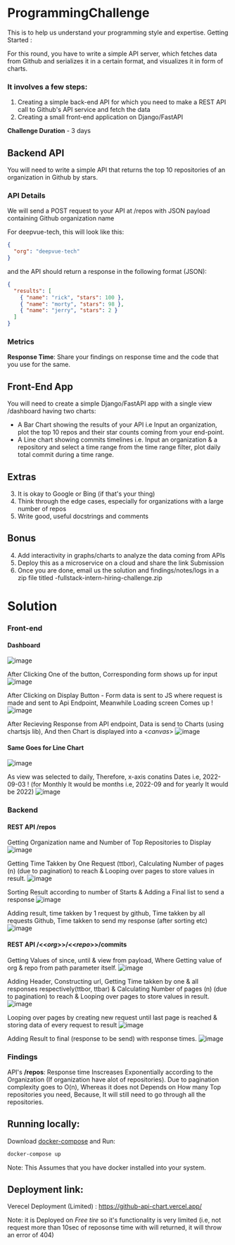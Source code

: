 # ProgrammingChallenge

This is to help us understand your programming style and expertise. Getting Started :

For this round, you have to write a simple API server, which fetches data from Github and serializes it in a certain format, and visualizes it in form of charts.

### It involves a few steps:

1. Creating a simple back-end API for which you need to make a REST API call to Github's API service and fetch the data
1. Creating a small front-end application on Django/FastAPI

**Challenge Duration** - 3 days

## Backend API

You will need to write a simple API that returns the top 10 repositories of an organization in Github by stars.

### API Details

We will send a POST request to your API at /repos with JSON payload containing Github organization name

For deepvue-tech, this will look like this:

```json
{
  "org": "deepvue-tech"
}
```

and the API should return a response in the following format (JSON):

```json
{
  "results": [
    { "name": "rick", "stars": 100 },
    { "name": "morty", "stars": 98 },
    { "name": "jerry", "stars": 2 }
  ]
}
```

### Metrics

**Response Time**: Share your findings on response time and the code that you use for the same.

## Front-End App

You will need to create a simple Django/FastAPI app with a single view /dashboard having two charts:

- A Bar Chart showing the results of your API i.e Input an organization, plot the top 10 repos and their star counts coming from your end-point.
- A Line chart showing commits timelines i.e. Input an organization & a repository and select a time range from the time range filter, plot daily total commit during a time range.

## Extras

3. It is okay to Google or Bing (if that's your thing)
4. Think through the edge cases, especially for organizations with a large number of repos
5. Write good, useful docstrings and comments

## Bonus

4. Add interactivity in graphs/charts to analyze the data coming from APIs
5. Deploy this as a microservice on a cloud and share the link Submission
6. Once you are done, email us the solution and findings/notes/logs in a zip file titled <your-name>-fullstack-intern-hiring-challenge.zip

# Solution

### Front-end

#### Dashboard

![image](https://user-images.githubusercontent.com/72795959/188384265-e5fa8c08-a9fe-45f4-ba89-8474a02e6890.png)

After Clicking One of the button, Corresponding form shows up for input
![image](https://user-images.githubusercontent.com/72795959/188385292-2b246198-35da-48d4-9694-3f6b6dc54d42.png)

After Clicking on Display Button - Form data is sent to JS where request is made and sent to Api Endpoint, Meanwhile Loading screen Comes up !
![image](https://user-images.githubusercontent.com/72795959/188396072-855552d9-02f9-44b6-8a75-6ab36c03779e.png)

After Recieving Response from API endpoint, Data is send to Charts (using chartsjs lib), And then Chart is displayed into a <_canvas_>
![image](https://user-images.githubusercontent.com/72795959/188396835-8ee7c6b0-3d0a-4bcb-aea3-ce0d076eeb41.png)

#### Same Goes for Line Chart

![image](https://user-images.githubusercontent.com/72795959/188397166-3f54857c-664c-4c08-a5b9-abda24c6b125.png)

As view was selected to daily, Therefore, x-axis conatins Dates i.e, 2022-09-03 ! (for Monthly It would be months i.e, 2022-09 and for yearly It would be 2022)
![image](https://user-images.githubusercontent.com/72795959/188397321-16d96c99-8761-453e-8b45-b2f0e476b231.png)

### Backend

#### REST API /repos

Getting Organization name and Number of Top Repositories to Display
![image](https://user-images.githubusercontent.com/72795959/188386609-752249e1-3311-4b9f-a8b3-d2842dca6ab1.png)

Getting Time Takken by One Request (ttbor), Calculating Number of pages (n) (due to pagination) to reach & Looping over pages to store values in result.
![image](https://user-images.githubusercontent.com/72795959/188386960-966dddad-589e-45ec-b31f-6cda76884968.png)

Sorting Result according to number of Starts & Adding a Final list to send a response
![image](https://user-images.githubusercontent.com/72795959/188387498-7f389199-aea5-4cbd-951e-e7235387c931.png)

Adding result, time takken by 1 request by github, Time takken by all requests Github, Time takken to send my response (after sorting etc)
![image](https://user-images.githubusercontent.com/72795959/188387917-7361244b-1469-4d18-842b-2f2fb4e1d9ca.png)

#### REST API /<<_org_>>/<<_repo_>>/commits

Getting Values of since, until & view from payload, Where Getting value of org & repo from path parameter itself.
![image](https://user-images.githubusercontent.com/72795959/188392953-72f59d64-7e49-4bfe-a432-b96bbc656ad2.png)

Adding Header, Constructing url, Getting Time takken by one & all responses respectively(ttbor, ttbar) & Calculating Number of pages (n) (due to pagination) to reach & Looping over pages to store values in result.
![image](https://user-images.githubusercontent.com/72795959/188393251-9346d52b-a905-4223-b118-f41dd2a4e31d.png)

Looping over pages by creating new request until last page is reached & storing data of every request to result
![image](https://user-images.githubusercontent.com/72795959/188393597-507a9faf-ef68-42d0-8115-2ff4cee7ca12.png)

Adding Result to final (response to be send) with response times.
![image](https://user-images.githubusercontent.com/72795959/188393692-084ab3f3-99c5-40c9-a50b-9581475136f3.png)

### Findings

API's **/repos**: Response time Inscreases Exponentially according to the Organization (If organization have alot of repositories). Due to pagination complexity goes to O(n), Whereas it does not Depends on How many Top repositories you need, Because, It will still need to go through all the repositories.

## Running locally:

Download [docker-compose](GithubApiChart/docker-compose.yaml) and Run:

```sh
docker-compose up
```

Note: This Assumes that you have docker installed into your system.

## Deployment link:

Verecel Deployment (Limited) : <https://github-api-chart.vercel.app/>

Note: it is Deployed on _Free tire_ so it's functionality is very limited
(i.e, not request more than 10sec of reposonse time with will returned, it will throw an error of 404)
